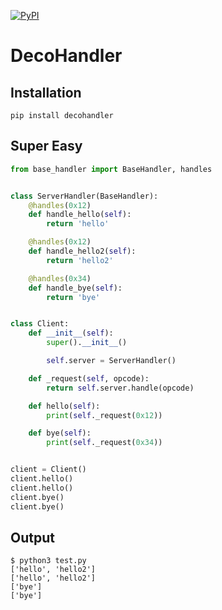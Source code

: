 [![PyPI](https://img.shields.io/pypi/v/decohandler.svg)](https://github.com/qbx2/decohandler)

# DecoHandler
## Installation
`pip install decohandler`

## Super Easy
```python
from base_handler import BaseHandler, handles


class ServerHandler(BaseHandler):
    @handles(0x12)
    def handle_hello(self):
        return 'hello'

    @handles(0x12)
    def handle_hello2(self):
        return 'hello2'

    @handles(0x34)
    def handle_bye(self):
        return 'bye'


class Client:
    def __init__(self):
        super().__init__()

        self.server = ServerHandler()

    def _request(self, opcode):
        return self.server.handle(opcode)

    def hello(self):
        print(self._request(0x12))

    def bye(self):
        print(self._request(0x34))


client = Client()
client.hello()
client.hello()
client.bye()
client.bye()
```
## Output
```
$ python3 test.py
['hello', 'hello2']
['hello', 'hello2']
['bye']
['bye']
```
